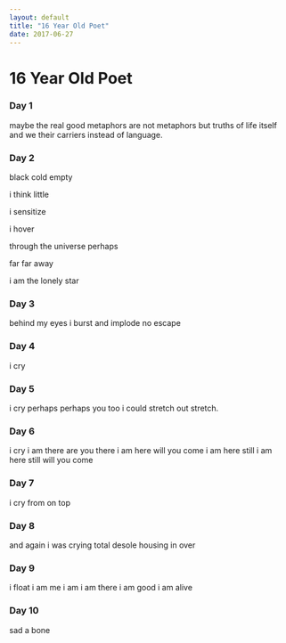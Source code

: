 ```yaml
---
layout: default
title: "16 Year Old Poet"
date: 2017-06-27
---
```


# 16 Year Old Poet

### Day 1
maybe the real good metaphors are not metaphors but truths of life itself and we their carriers instead of language.

### Day 2
black cold empty

i think little

i sensitize

i hover

through the universe perhaps

far far away

i am the lonely star


### Day 3
behind my eyes
i burst and implode
no escape

### Day 4
i cry

### Day 5
i cry 
perhaps
perhaps you too
i could stretch out stretch.

### Day 6
i cry
i am there
are you there
i am here
will you come
i am here still
i am here still
will you come

### Day 7
i cry
from on top

### Day 8
and again i was crying
total desole
housing in
over

### Day 9
i float
i am me
i am
i am there
i am good
i am alive

### Day 10
sad
a bone
